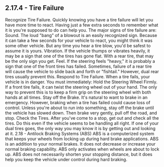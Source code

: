 ## 2.17.4 - Tire Failure
Recognize Tire Failure. Quickly knowing you have a tire failure will let you have more time to react. Having just a few extra seconds to remember what it is you're supposed to do can help you. The major signs of tire failure are:
Sound. The loud "bang" of a blowout is an easily recognized sign. Because it can take a few seconds for your vehicle to react, you might think it was some other vehicle. But any time you hear a tire blow, you'd be safest to assume it is yours.
Vibration. If the vehicle thumps or vibrates heavily, it may be a sign that one of the tires has gone flat. With a rear tire, that may be the only sign you get.
Feel. If the steering feels "heavy," it is probably a sign that one of the front tires has failed. Sometimes, failure of a rear tire will cause the vehicle to slide back and forth or "fishtail." However, dual rear tires usually prevent this.
Respond to Tire Failure. When a tire fails, your vehicle is in danger. You must immediately: Hold the Steering Wheel Firmly. If a front tire fails, it can twist the steering wheel out of your hand. The only way to prevent this is to keep a firm grip on the steering wheel with both hands at all times. Stay off the Brake. It's natural to want to brake in an emergency. However, braking when a tire has failed could cause loss of control. Unless you're about to run into something, stay off the brake until the vehicle has slowed down. Then brake very gently, pull off the road, and stop.
Check the Tires. After you've come to a stop, get out and check all the tires. Do this even if the vehicle seems to be handling all right. If one of your dual tires goes, the only way you may know it is by getting out and looking at it.
2.18 - Antilock Braking Systems (ABS)
ABS is a computerized system that keeps your wheels from locking up during hard brake applications.
ABS is an addition to your normal brakes. It does not decrease or increase your normal braking capability. ABS only activates when wheels are about to lock up.
ABS does not necessarily shorten your stopping distance, but it does help you keep the vehicle under control during hard braking.